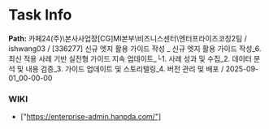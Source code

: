 # Task Info

**Path:** 카페24(주)\본사사업장\[CG]MI본부\비즈니스센터\엔터프라이즈코칭2팀 / ishwang03 / [336277] 신규 엣지 활용 가이드 작성 _ 신규 엣지 활용 가이드 작성_6. 최신 적용 사례 기반 실전형 가이드 지속 업데이트_└1. 사례 성과 및 수집_2. 데이터 분석 및 내용 검증_3. 가이드 업데이트 및 스토리텔링_4. 버전 관리 및 배포 / 2025-09-01_00-00-00

### WIKI
- ["https://enterprise-admin.hanpda.com/"]

